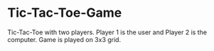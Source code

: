 # Tic-Tac-Toe-Game

Tic-Tac-Toe with two players. Player 1 is the user and Player 2 is the computer. 
Game is played on 3x3 grid. 
